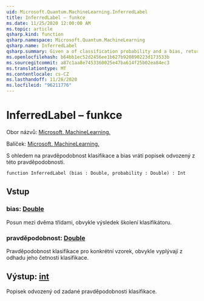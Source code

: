 ```yaml
---
uid: Microsoft.Quantum.MachineLearning.InferredLabel
title: InferredLabel – funkce
ms.date: 11/25/2020 12:00:00 AM
ms.topic: article
qsharp.kind: function
qsharp.namespace: Microsoft.Quantum.MachineLearning
qsharp.name: InferredLabel
qsharp.summary: Given a of classification probability and a bias, returns the label inferred from that probability.
ms.openlocfilehash: b64bb1ec52d2456ee1b627b920890223d173533b
ms.sourcegitcommit: a87c1aa8e7453360025e47ba614f25b02ea84ec3
ms.translationtype: MT
ms.contentlocale: cs-CZ
ms.lasthandoff: 11/26/2020
ms.locfileid: "96211776"
---
```

# <a name="inferredlabel-function"></a>InferredLabel – funkce

Obor názvů: [Microsoft. MachineLearning.](xref:Microsoft.Quantum.MachineLearning)

Balíček: [Microsoft. MachineLearning.](https://nuget.org/packages/Microsoft.Quantum.MachineLearning)


S ohledem na pravděpodobnost klasifikace a bias vrátí popisek odvozený z této pravděpodobnosti.

```qsharp
function InferredLabel (bias : Double, probability : Double) : Int
```


## <a name="input"></a>Vstup

### <a name="bias--double"></a>bias: [Double](xref:microsoft.quantum.lang-ref.double)

Posun mezi dvěma třídami, obvykle výsledek školení klasifikátoru.


### <a name="probability--double"></a>pravděpodobnost: [Double](xref:microsoft.quantum.lang-ref.double)

Pravděpodobnost klasifikace pro konkrétní vzorek, obvykle vyplývají z odhadu jeho četnosti klasifikace.



## <a name="output--int"></a>Výstup: [int](xref:microsoft.quantum.lang-ref.int)

Popisek odvozený od zadané pravděpodobnosti klasifikace.
